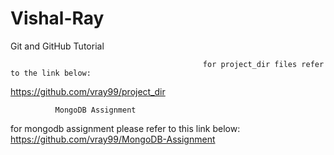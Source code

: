 # Vishal-Ray
Git and GitHub Tutorial

                                               for project_dir files refer to the link below:
 https://github.com/vray99/project_dir

              MongoDB Assignment
for mongodb assignment please refer to this link below:
https://github.com/vray99/MongoDB-Assignment
